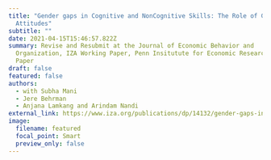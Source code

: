 ```yaml
---
title: "Gender gaps in Cognitive and NonCognitive Skills: The Role of Gender
  Attitudes"
subtitle: ""
date: 2021-04-15T15:46:57.822Z
summary: Revise and Resubmit at the Journal of Economic Behavior and
  Organization, IZA Working Paper, Penn Insitutute for Economic Research Working
  Paper
draft: false
featured: false
authors:
  - with Subha Mani
  - Jere Behrman
  - Anjana Lamkang and Arindam Nandi
external_link: https://www.iza.org/publications/dp/14132/gender-gaps-in-cognitive-and-noncognitive-skills-roles-of-ses-and-gender-attitudes
image:
  filename: featured
  focal_point: Smart
  preview_only: false
---
```

